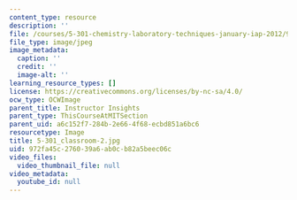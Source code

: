```yaml
---
content_type: resource
description: ''
file: /courses/5-301-chemistry-laboratory-techniques-january-iap-2012/972fa45c276039a6ab0cb82a5beec06c_5-301_classroom-2.jpg
file_type: image/jpeg
image_metadata:
  caption: ''
  credit: ''
  image-alt: ''
learning_resource_types: []
license: https://creativecommons.org/licenses/by-nc-sa/4.0/
ocw_type: OCWImage
parent_title: Instructor Insights
parent_type: ThisCourseAtMITSection
parent_uid: a6c152f7-284b-2e66-4f68-ecbd851a6bc6
resourcetype: Image
title: 5-301_classroom-2.jpg
uid: 972fa45c-2760-39a6-ab0c-b82a5beec06c
video_files:
  video_thumbnail_file: null
video_metadata:
  youtube_id: null
---
```

